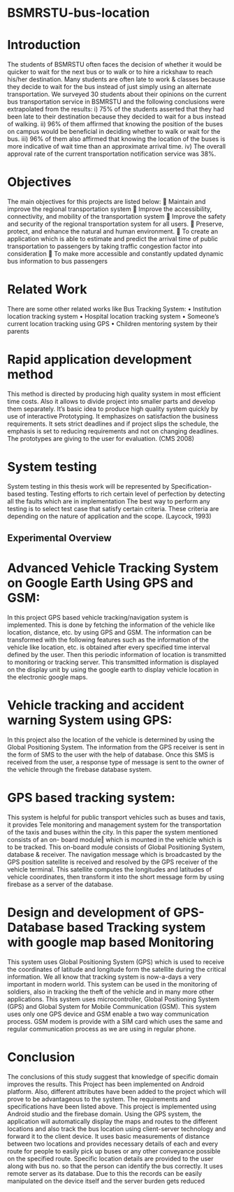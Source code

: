 # BSMRSTU-bus-location
#	Introduction
The students of BSMRSTU often faces the decision of whether it would be quicker to wait for the next bus or to walk or to hire a rickshaw to reach his/her destination.  Many students are often late to work & classes because they decide to wait for the bus instead of just simply using an alternate transportation. We surveyed 30 students about their opinions on the current bus transportation service in BSMRSTU and the following conclusions were extrapolated from the results:
i)	75% of the students asserted that they had been late to their destination because they decided to wait for a bus instead of walking.
ii)	96% of them affirmed that knowing the position of the buses on campus would be beneficial in deciding whether to walk or wait for the bus.
iii)	96% of them also affirmed that knowing the location of the buses is more indicative of wait time than an approximate arrival time.
iv)	The overall approval rate of the current transportation notification service was 38%.


# Objectives
The main objectives for this projects are listed below:
	Maintain and improve the regional transportation system
	Improve the accessibility, connectivity, and mobility of the transportation system
	Improve the safety and security of the regional transportation system for all users.
	Preserve, protect, and enhance the natural and human environment.
	To create an application which is able to estimate and predict the arrival time of public transportation to passengers by taking traffic congestion factor into consideration
	To make more accessible and constantly updated dynamic bus information to bus passengers


# Related Work
There are some other related works like Bus Tracking System:
•	Institution location tracking system
•	Hospital location tracking system
•	Someone’s current location tracking using GPS
•	Children mentoring system by their parents


# Rapid application development method  
This method is directed by producing high quality system in most efficient time costs. Also it allows to divide project into smaller parts and develop them separately. It’s basic idea to produce high quality system quickly by use of interactive Prototyping. It emphasizes on satisfaction the business requirements. It sets strict deadlines and if project slips the schedule, the emphasis is set to reducing requirements and not on changing deadlines. The prototypes are giving to the user for evaluation.  (CMS 2008) 
# System testing 
System testing in this thesis work will be represented by Specification-based testing. Testing efforts to rich certain level of perfection by detecting all the faults which are in implementation The best way to perform any testing is to select test case that satisfy certain criteria. These criteria are depending on the nature of application and the scope.  (Laycock, 1993) 



## Experimental Overview 

# Advanced Vehicle Tracking System on Google Earth Using GPS and GSM: 
In this project GPS based vehicle tracking/navigation system is implemented. This is done by fetching the information of the vehicle like location, distance, etc. by using GPS and GSM. The information can be transformed with the following features such as the information of the vehicle like location, etc. is obtained after every specified time interval defined by the user. Then this periodic information of location is transmitted to monitoring or tracking server. This transmitted information is displayed on the display unit by using the google earth to display vehicle location in the electronic google maps.  


# Vehicle tracking and accident warning System using GPS: 
In this project also the location of the vehicle is determined by using the Global Positioning System. The information from the GPS receiver is sent in the form of SMS to the user with the help of database. Once this SMS is received from the user, a response type of message is sent to the owner of the vehicle through the firebase database system. 

# GPS based tracking system: 
This system is helpful for public transport vehicles such as buses and taxis, it provides Tele monitoring and management system for the transportation of the taxis and buses within the city. In this paper the system mentioned consists of an on- board module‖ which is mounted in the vehicle which is to be tracked. This on-board module consists of Global Positioning System, database & receiver. The navigation message which is broadcasted by the GPS position satellite is received and resolved by the GPS receiver of the vehicle terminal. This satellite computes the longitudes and latitudes of vehicle coordinates, then transform it into the short message form by using firebase as a server of the database. 

# Design and development of GPS-Database based Tracking system with google map based Monitoring     
This system uses Global Positioning System (GPS) which is used to receive the coordinates of latitude and longitude form the satellite during the critical information. We all know that tracking system is now-a-days a very important in modern world. This system can be used in the monitoring of soldiers, also in tracking the theft of the vehicle and in many more other applications. This system uses microcontroller, Global Positioning System (GPS) and Global System for Mobile Communication (GSM). This system uses only one GPS device and GSM enable a two way communication process. GSM modem is provide with a  SIM  card  which  uses  the  same  and  regular communication  process  as  we  are  using  in  regular  phone.   


# Conclusion
The conclusions of this study suggest that knowledge of specific domain improves the results. This Project has been implemented on Android platform. Also, different attributes have been added to the project which will prove to be advantageous to the system. The requirements and specifications have been listed above. This project is implemented using Android studio and the firebase domain. Using the GPS system, the application will automatically display the maps and routes to the different locations and also track the bus location using client-server technology and forward it to the client device. It uses basic measurements of distance between two locations and provides necessary details of each and every route for people to easily pick up buses or any other conveyance possible on the specified route. Specific location details are provided to the user along with bus no. so that the person can identify the bus correctly. It uses remote server as its database. Due to this the records can be easily manipulated on the device itself and the server burden gets reduced

